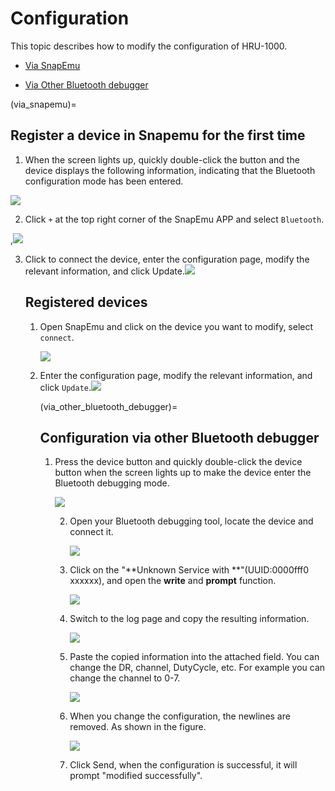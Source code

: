 # Configuration
This topic describes how to modify the configuration of HRU-1000.

- [Via SnapEmu](via_snapemu)

- [Via Other Bluetooth debugger](via_other_bluetooth_debugger)

  

(via_snapemu)=

## Register a device in Snapemu for the first time

1. When the screen lights up, quickly double-click the button and the device displays the following information, indicating that the Bluetooth configuration mode has been entered.

![](img/BT.png)

2. Click `+` at the top right corner of the SnapEmu APP and select `Bluetooth`.



,![](img/31.png)

3. Click to connect the device, enter the configuration page, modify the relevant information, and click Update.![](img/btadd.jpg)

   ## Registered devices

   1. Open SnapEmu and click on the device you want to modify,  select `connect`.

      ![](img/32.png)

   2. Enter the configuration page, modify the relevant information, and click `Update`.![](img/btadd.jpg)
   
      (via_other_bluetooth_debugger)=
   
      ## Configuration via other Bluetooth debugger
   
      1. Press the device button and quickly double-click the device button when the screen lights up to make the device enter the Bluetooth debugging mode.
   
         ![](img/BT.png)
   
         2. Open your Bluetooth debugging tool, locate the device and connect it.
   
            ![](img/11.jpg)
   
         3. Click on the "**Unknown Service with **"(UUID:0000fff0 xxxxxx), and open the **write** and **prompt** function.
   
            ![](img/12.jpg)
   
         4. Switch to the log page and copy the resulting information.
   
            ![](img/13.jpg)
   
         5. Paste the copied information into the attached field. You can change the DR, channel, DutyCycle, etc. For example you can change the channel to 0-7.
   
            ![](img/15.jpg)
   
         6. When you change the configuration, the newlines are removed. As shown in the figure.
   
            ![](img/14.png)
   
         7. Click Send, when the configuration is successful, it will prompt "modified successfully".
   
      
